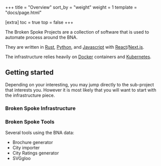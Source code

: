 +++
title = "Overview"
sort_by = "weight"
weight = 1
template = "docs/page.html"

[extra]
toc = true
top = false
+++

The Broken Spoke Projects are a collection of software that is used to automate
process around the BNA.

They are written in [Rust], [Python], and [Javascript] with [React]/[Next.js].

The infrastructure relies heavily on [Docker] containers and [Kubernetes].

## Getting started

Depending on your interesting, you may jump directly to the sub-project that
interests you. However it is most likely that you will want to start with the
infrastructure piece.

### Broken Spoke Infrastructure

### Broken Spoke Tools

Several tools using the BNA data:

- Brochure generator
- City importer
- City Ratings generator
- SVGgloo

[docker]: https://www.docker.com/
[javascript]: https://developer.mozilla.org/en-US/docs/Web/JavaScript
[kubernetes]: https://kubernetes.io/
[next.js]: https://nextjs.org/
[python]: https://www.python.org/
[react]: https://reactjs.org/
[rust]: https://www.rust-lang.org/
